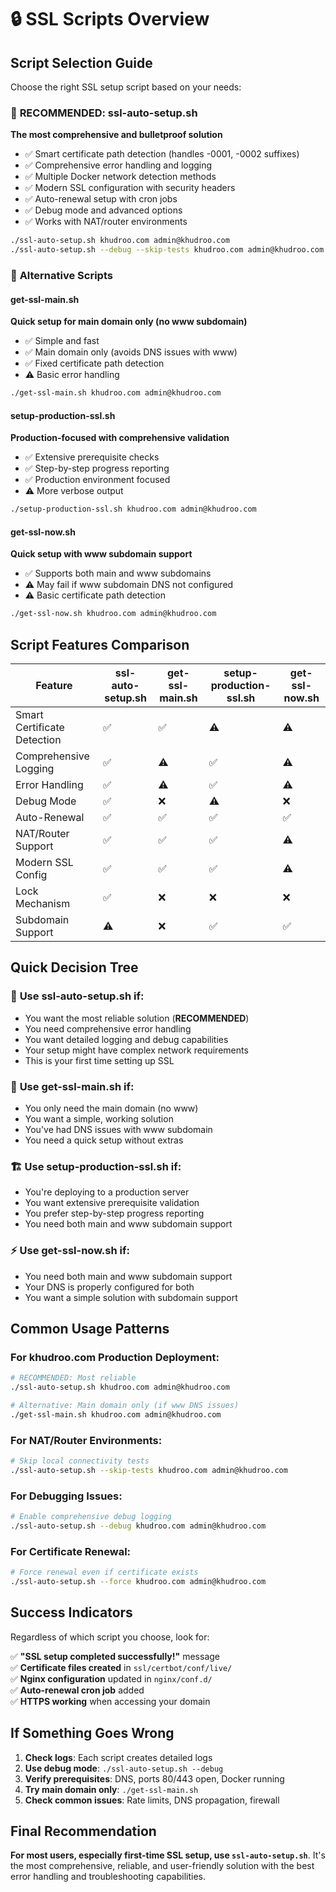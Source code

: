# 🔒 SSL Scripts Overview

## Script Selection Guide

Choose the right SSL setup script based on your needs:

### 🎯 **RECOMMENDED: ssl-auto-setup.sh**
**The most comprehensive and bulletproof solution**
- ✅ Smart certificate path detection (handles -0001, -0002 suffixes)
- ✅ Comprehensive error handling and logging
- ✅ Multiple Docker network detection methods
- ✅ Modern SSL configuration with security headers
- ✅ Auto-renewal setup with cron jobs
- ✅ Debug mode and advanced options
- ✅ Works with NAT/router environments

```bash
./ssl-auto-setup.sh khudroo.com admin@khudroo.com
./ssl-auto-setup.sh --debug --skip-tests khudroo.com admin@khudroo.com
```

### 🚀 **Alternative Scripts**

#### get-ssl-main.sh
**Quick setup for main domain only (no www subdomain)**
- ✅ Simple and fast
- ✅ Main domain only (avoids DNS issues with www)
- ✅ Fixed certificate path detection
- ⚠️ Basic error handling

```bash
./get-ssl-main.sh khudroo.com admin@khudroo.com
```

#### setup-production-ssl.sh
**Production-focused with comprehensive validation**
- ✅ Extensive prerequisite checks
- ✅ Step-by-step progress reporting
- ✅ Production environment focused
- ⚠️ More verbose output

```bash
./setup-production-ssl.sh khudroo.com admin@khudroo.com
```

#### get-ssl-now.sh
**Quick setup with www subdomain support**
- ✅ Supports both main and www subdomains
- ⚠️ May fail if www subdomain DNS not configured
- ⚠️ Basic certificate path detection

```bash
./get-ssl-now.sh khudroo.com admin@khudroo.com
```

## Script Features Comparison

| Feature | ssl-auto-setup.sh | get-ssl-main.sh | setup-production-ssl.sh | get-ssl-now.sh |
|---------|-------------------|-----------------|-------------------------|----------------|
| Smart Certificate Detection | ✅ | ✅ | ⚠️ | ⚠️ |
| Comprehensive Logging | ✅ | ⚠️ | ✅ | ⚠️ |
| Error Handling | ✅ | ⚠️ | ✅ | ⚠️ |
| Debug Mode | ✅ | ❌ | ⚠️ | ❌ |
| Auto-Renewal | ✅ | ✅ | ✅ | ✅ |
| NAT/Router Support | ✅ | ✅ | ✅ | ⚠️ |
| Modern SSL Config | ✅ | ✅ | ✅ | ⚠️ |
| Lock Mechanism | ✅ | ❌ | ❌ | ❌ |
| Subdomain Support | ⚠️ | ❌ | ✅ | ✅ |

## Quick Decision Tree

### 🎯 **Use ssl-auto-setup.sh if:**
- You want the most reliable solution (**RECOMMENDED**)
- You need comprehensive error handling
- You want detailed logging and debug capabilities
- Your setup might have complex network requirements
- This is your first time setting up SSL

### 🚀 **Use get-ssl-main.sh if:**
- You only need the main domain (no www)
- You want a simple, working solution
- You've had DNS issues with www subdomain
- You need a quick setup without extras

### 🏗️ **Use setup-production-ssl.sh if:**
- You're deploying to a production server
- You want extensive prerequisite validation
- You prefer step-by-step progress reporting
- You need both main and www subdomain support

### ⚡ **Use get-ssl-now.sh if:**
- You need both main and www subdomain support
- Your DNS is properly configured for both
- You want a simple solution with subdomain support

## Common Usage Patterns

### For khudroo.com Production Deployment:
```bash
# RECOMMENDED: Most reliable
./ssl-auto-setup.sh khudroo.com admin@khudroo.com

# Alternative: Main domain only (if www DNS issues)
./get-ssl-main.sh khudroo.com admin@khudroo.com
```

### For NAT/Router Environments:
```bash
# Skip local connectivity tests
./ssl-auto-setup.sh --skip-tests khudroo.com admin@khudroo.com
```

### For Debugging Issues:
```bash
# Enable comprehensive debug logging
./ssl-auto-setup.sh --debug khudroo.com admin@khudroo.com
```

### For Certificate Renewal:
```bash
# Force renewal even if certificate exists
./ssl-auto-setup.sh --force khudroo.com admin@khudroo.com
```

## Success Indicators

Regardless of which script you choose, look for:

✅ **"SSL setup completed successfully!"** message  
✅ **Certificate files created** in `ssl/certbot/conf/live/`  
✅ **Nginx configuration** updated in `nginx/conf.d/`  
✅ **Auto-renewal cron job** added  
✅ **HTTPS working** when accessing your domain  

## If Something Goes Wrong

1. **Check logs**: Each script creates detailed logs
2. **Use debug mode**: `./ssl-auto-setup.sh --debug`
3. **Verify prerequisites**: DNS, ports 80/443 open, Docker running
4. **Try main domain only**: `./get-ssl-main.sh`
5. **Check common issues**: Rate limits, DNS propagation, firewall

## Final Recommendation

**For most users, especially first-time SSL setup, use `ssl-auto-setup.sh`**. It's the most comprehensive, reliable, and user-friendly solution with the best error handling and troubleshooting capabilities.